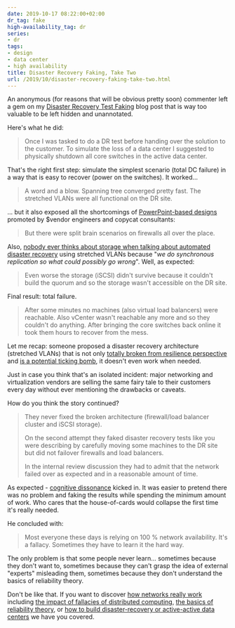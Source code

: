 ```yaml
---
date: 2019-10-17 08:22:00+02:00
dr_tag: fake
high-availability_tag: dr
series:
- dr
tags:
- design
- data center
- high availability
title: Disaster Recovery Faking, Take Two
url: /2019/10/disaster-recovery-faking-take-two.html
---
```

An anonymous (for reasons that will be obvious pretty soon) commenter left a gem on my [Disaster Recovery Test Faking](https://blog.ipspace.net/2019/09/disaster-recovery-test-faking-another.html) blog post that is way too valuable to be left hidden and unannotated.

Here's what he did:

> Once I was tasked to do a DR test before handing over the solution to the customer. To simulate the loss of a data center I suggested to physically shutdown all core switches in the active data center.

That's the right first step: simulate the simplest scenario (total DC failure) in a way that is easy to recover (power on the switches). It worked...
<!--more-->
> A word and a blow. Spanning tree converged pretty fast. The stretched VLANs were all functional on the DR site.

... but it also exposed all the shortcomings of [PowerPoint-based designs](https://blog.ipspace.net/2011/09/long-distance-irf-fabric-works-best-in.html) promoted by \$vendor engineers and copycat consultants:

> But there were split brain scenarios on firewalls all over the place.

Also, [nobody ever thinks about storage when talking about automated disaster recovery](https://blog.ipspace.net/2013/01/long-distance-vmotion-stretched-ha.html) using stretched VLANs because "*we do synchronous replication so what could possibly go wrong*". Well, as expected:

> Even worse the storage (iSCSI) didn't survive because it couldn't build the quorum and so the storage wasn't accessible on the DR site.

Final result: total failure.

> After some minutes no machines (also virtual load balancers) were reachable. Also vCenter wasn't reachable any more and so they couldn't do anything. After bringing the core switches back online it took them hours to recover from the mess.

Let me recap: someone proposed a disaster recovery architecture (stretched VLANs) that is not only [totally broken from resilience perspective](https://blog.ipspace.net/2012/05/layer-2-network-is-single-failure.html) and [is a potential ticking bomb](https://blog.ipspace.net/2019/05/real-life-data-center-meltdown.html), it doesn't even work when needed.

Just in case you think that's an isolated incident: major networking and virtualization vendors are selling the same fairy tale to their customers every day without ever mentioning the drawbacks or caveats.

How do you think the story continued?

> They never fixed the broken architecture (firewall/load balancer cluster and iSCSI storage).
>
> On the second attempt they faked disaster recovery tests like you were describing by carefully moving some machines to the DR site but did not failover firewalls and load balancers.
>
> In the internal review discussion they had to admit that the network failed over as expected and in a reasonable amount of time.

As expected - [cognitive dissonance](https://en.wikipedia.org/wiki/Cognitive_dissonance) kicked in. It was easier to pretend there was no problem and faking the results while spending the minimum amount of work. Who cares that the house-of-cards would collapse the first time it's really needed.

He concluded with:

> Most everyone these days is relying on 100 % network availability. It's a fallacy. Sometimes they have to learn it the hard way.

The only problem is that some people never learn... sometimes because they don't want to, sometimes because they can't grasp the idea of external \"experts\" misleading them, sometimes because they don't understand the basics of reliability theory.

Don't be like that. If you want to discover [how networks really work](https://www.ipspace.net/How_Networks_Really_Work) including [the impact of fallacies of distributed computing](https://my.ipspace.net/bin/list?id=Net101#FALLACIES), [the basics of reliability theory](https://www.ipspace.net/Reliability_Theory:_Networking_through_a_Systems_Analysis_Lens), or [how to build disaster-recovery or active-active data centers](https://www.ipspace.net/Designing_Active-Active_and_Disaster_Recovery_Data_Centers) we have you covered.
